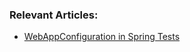 ### Relevant Articles:
- [WebAppConfiguration in Spring Tests](http://www.nklkarthi.com/spring-webappconfiguration)
